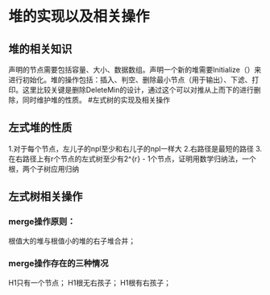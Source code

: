 # 堆的实现以及相关操作
## 堆的相关知识
声明的节点需要包括容量、大小、数据数组。声明一个新的堆需要Initialize（）来进行初始化。堆的操作包括：插入、判空、删除最小节点（用于输出）、下滤、打印。这里比较关键是删除DeleteMin的设计，通过这个可以对推从上而下的进行删除，同时维护堆的性质。
#左式树的实现及相关操作
## 左式堆的性质
1.对于每个节点，左儿子的npl至少和右儿子的npl一样大
2.右路径是最短的路径
3.在右路径上有r个节点的左式树至少有2^{r} - 1个节点，证明用数学归纳法，一个根，两个子树应用归纳
## 左式树相关操作
### merge操作原则：
根值大的堆与根值小的堆的右子堆合并；
### merge操作存在的三种情况
H1只有一个节点；
 H1根无右孩子；
H1根有右孩子；
